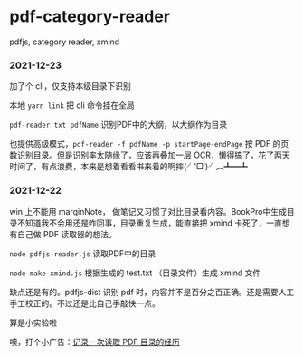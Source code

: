 # pdf-category-reader
pdfjs, category reader, xmind


### 2021-12-23

加了个 cli，仅支持本级目录下识别

本地 `yarn link` 把 cli 命令挂在全局


`pdf-reader txt pdfName` 识别PDF中的大纲，以大纲作为目录

也提供高级模式，`pdf-reader -f pdfName -p startPage-endPage` 按 PDF 的页数识别目录。但是识别率太随缘了，应该再叠加一层 OCR，懒得搞了，花了两天时间了，有点浪费，本来是想着看看书来着的啊摔(╯‵□′)╯︵┻━┻

### 2021-12-22

win 上不能用 marginNote， 做笔记又习惯了对比目录看内容。BookPro中生成目录不知道我不会用还是咋回事，目录重复生成，能直接把 xmind 卡死了，一直想有自己做 PDF 读取器的想法。

`node pdfjs-reader.js` 读取PDF中的目录

`node make-xmind.js` 根据生成的 test.txt （目录文件）生成 xmind 文件


缺点还是有的。pdfjs-dist 识别 pdf 时，内容并不是百分之百正确。还是需要人工手工校正的。不过还是比自己手敲快一点。

算是小实验啦

噢，打个小广告：[记录一次读取 PDF 目录的经历](https://i.cnblogs.com/posts/edit-done;postId=15715474)
